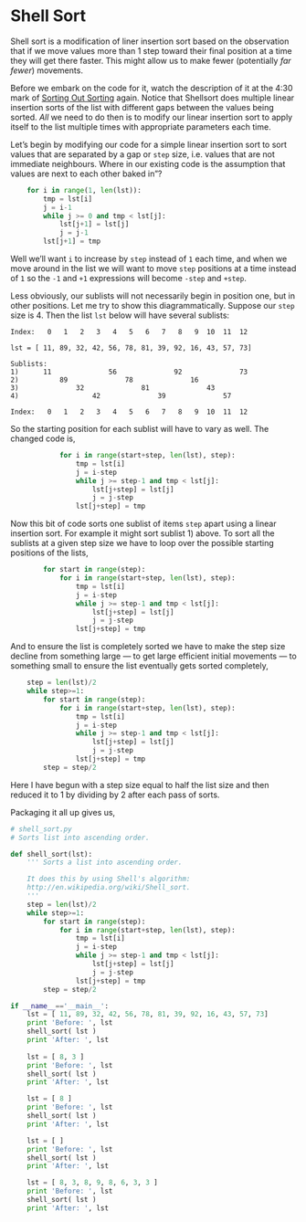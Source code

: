 # Shell Sort

Shell sort is a modification of liner insertion sort based on the
observation that if we move values more than 1 step toward their final
position at a time they will get there faster. This might allow us to
make fewer (potentially *far fewer*) movements.

Before we embark on the code for it, watch the description of it at the
4:30 mark of [Sorting Out
Sorting](http://video.google.com/videoplay?docid=3970523862559774879#)
again. Notice that Shellsort does multiple linear insertion sorts of the
list with different gaps between the values being sorted. _All_ we need
to do then is to modify our linear insertion sort to apply itself to the
list multiple times with appropriate parameters each time.

Let’s begin by modifying our code for a simple linear insertion sort to
sort values that are separated by a gap or `step` size, i.e. values that
are not immediate neighbours. Where in our existing code is the
assumption that values are next to each other baked in”?

``` python
    for i in range(1, len(lst)):
        tmp = lst[i]
        j = i-1
        while j >= 0 and tmp < lst[j]:
            lst[j+1] = lst[j]
            j = j-1
        lst[j+1] = tmp
```

Well we’ll want `i` to increase by `step` instead of `1` each time, and
when we move around in the list we will want to move `step` positions at
a time instead of `1` so the `-1` and `+1` expressions will become
`-step` and `+step`.

Less obviously, our sublists will not necessarily begin in position one,
but in other positions. Let me try to show this diagrammatically.
Suppose our `step` size is 4. Then the list `lst` below will have
several sublists:

    Index:   0   1   2   3   4   5   6   7   8   9  10  11  12

    lst = [ 11, 89, 32, 42, 56, 78, 81, 39, 92, 16, 43, 57, 73]

    Sublists:
    1)      11              56              92              73
    2)          89              78              16
    3)              32              81              43
    4)                  42              39              57

    Index:   0   1   2   3   4   5   6   7   8   9  10  11  12

So the starting position for each sublist will have to vary as well. The
changed code is,

``` python
            for i in range(start+step, len(lst), step):
                tmp = lst[i]
                j = i-step
                while j >= step-1 and tmp < lst[j]:
                    lst[j+step] = lst[j]
                    j = j-step
                lst[j+step] = tmp
```

Now this bit of code sorts one sublist of items `step` apart using a
linear insertion sort. For example it might sort sublist 1) above. To
sort all the sublists at a given step size we have to loop over the
possible starting positions of the lists,

``` python
        for start in range(step):
            for i in range(start+step, len(lst), step):
                tmp = lst[i]
                j = i-step
                while j >= step-1 and tmp < lst[j]:
                    lst[j+step] = lst[j]
                    j = j-step
                lst[j+step] = tmp
```

And to ensure the list is completely sorted we have to make the step
size decline from something large — to get large efficient initial
movements — to something small to ensure the list eventually gets
sorted completely,

``` python
    step = len(lst)/2
    while step>=1:
        for start in range(step):
            for i in range(start+step, len(lst), step):
                tmp = lst[i]
                j = i-step
                while j >= step-1 and tmp < lst[j]:
                    lst[j+step] = lst[j]
                    j = j-step
                lst[j+step] = tmp
        step = step/2
```

Here I have begun with a step size equal to half the list size and then
reduced it to 1 by dividing by 2 after each pass of sorts.

Packaging it all up gives us,

``` python
# shell_sort.py
# Sorts list into ascending order.

def shell_sort(lst):
    ''' Sorts a list into ascending order.

    It does this by using Shell's algorithm:
    http://en.wikipedia.org/wiki/Shell_sort.
    '''
    step = len(lst)/2
    while step>=1:
        for start in range(step):
            for i in range(start+step, len(lst), step):
                tmp = lst[i]
                j = i-step
                while j >= step-1 and tmp < lst[j]:
                    lst[j+step] = lst[j]
                    j = j-step
                lst[j+step] = tmp
        step = step/2

if __name__=='__main__':
    lst = [ 11, 89, 32, 42, 56, 78, 81, 39, 92, 16, 43, 57, 73]
    print 'Before: ', lst
    shell_sort( lst )
    print 'After: ', lst
    
    lst = [ 8, 3 ]
    print 'Before: ', lst
    shell_sort( lst )
    print 'After: ', lst

    lst = [ 8 ]
    print 'Before: ', lst
    shell_sort( lst )
    print 'After: ', lst

    lst = [ ]
    print 'Before: ', lst
    shell_sort( lst )
    print 'After: ', lst

    lst = [ 8, 3, 8, 9, 8, 6, 3, 3 ]
    print 'Before: ', lst
    shell_sort( lst )
    print 'After: ', lst
```
